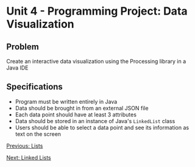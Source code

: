 # Unit 4 - Programming Project: Data Visualization

## Problem
  Create an interactive data visualization using the Processing library in a Java IDE

## Specifications
  * Program must be written entirely in Java
  * Data should be brought in from an external JSON file
  * Each data point should have at least 3 attributes
  * Data should be stored in an instance of Java's `LinkedList` class
  * Users should be able to select a data point and see its information as text on the screen

[Previous: Lists](day1.md)

[Next: Linked Lists](day2.md)

